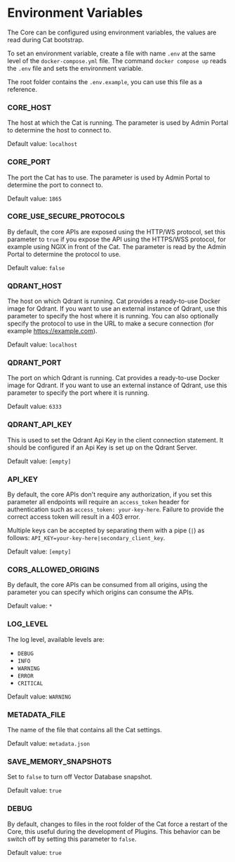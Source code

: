 # Environment Variables
The Core can be configured using environment variables, the values are read during Cat bootstrap.

To set an environment variable, create a file with name `.env` at the same level of the `docker-compose.yml` file. The command `docker compose up` reads the `.env` file and sets the environment variable.

The root folder contains the `.env.example`, you can use this file as a reference.

### CORE_HOST
The host at which the Cat is running. The parameter is used by Admin Portal to determine the host to connect to.

Default value: `localhost`

### CORE_PORT
The port the Cat has to use. The parameter is used by Admin Portal to determine the port to connect to.

Default value: `1865`

### CORE_USE_SECURE_PROTOCOLS
By default, the core APIs are exposed using the HTTP/WS protocol, set this parameter to `true` if you expose the API using the HTTPS/WSS protocol, for example using NGIX in front of the Cat. The parameter is read by the Admin Portal to determine the protocol to use.

Default value: `false`

### QDRANT_HOST
The host on which Qdrant is running. Cat provides a ready-to-use Docker image for Qdrant. If you want to use an external instance of Qdrant, use this parameter to specify the host where it is running. You can also optionally specify the protocol to use in the URL to make a secure connection (for example https://example.com).

Default value: `localhost`

### QDRANT_PORT
The port on which Qdrant is running. Cat provides a ready-to-use Docker image for Qdrant. If you want to use an external instance of Qdrant, use this parameter to specify the port where it is running.

Default value: `6333`

### QDRANT_API_KEY
This is used to set the Qdrant Api Key in the client connection statement. It should be configured if an Api Key is set up on the Qdrant Server.

Default value: `[empty]`

### API_KEY
By default, the core APIs don't require any authorization, if you set this parameter all endpoints will require an `access_token` header for authentication such as `access_token: your-key-here`. Failure to provide the correct access token will result in a 403 error.

Multiple keys can be accepted by separating them with a pipe (`|`) as follows: `API_KEY=your-key-here|secondary_client_key`.

Default value: `[empty]`

### CORS_ALLOWED_ORIGINS
By default, the core APIs can be consumed from all origins, using the parameter you can specify which origins can consume the APIs.

Default value: `*`

### LOG_LEVEL
The log level, available levels are:  
- `DEBUG`  
- `INFO`  
- `WARNING`  
- `ERROR`  
- `CRITICAL`  

Default value: `WARNING`

### METADATA_FILE
The name of the file that contains all the Cat settings.

Default value: `metadata.json`

### SAVE_MEMORY_SNAPSHOTS
Set to `false` to turn off Vector Database snapshot.

Default value: `true`

### DEBUG
By default, changes to files in the root folder of the Cat force a restart of the Core, this useful during the development of Plugins. This behavior can be switch off by setting this parameter to `false`.

Default value: `true`